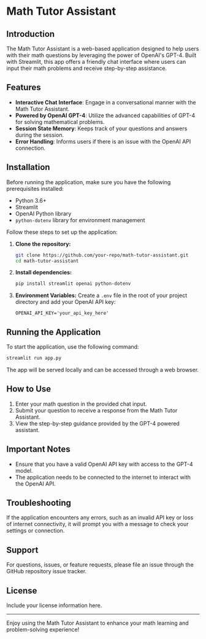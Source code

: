 
# Math Tutor Assistant

## Introduction
The Math Tutor Assistant is a web-based application designed to help users with their math questions by leveraging the power of OpenAI's GPT-4. Built with Streamlit, this app offers a friendly chat interface where users can input their math problems and receive step-by-step assistance.

## Features
- **Interactive Chat Interface**: Engage in a conversational manner with the Math Tutor Assistant.
- **Powered by OpenAI GPT-4**: Utilize the advanced capabilities of GPT-4 for solving mathematical problems.
- **Session State Memory**: Keeps track of your questions and answers during the session.
- **Error Handling**: Informs users if there is an issue with the OpenAI API connection.

## Installation

Before running the application, make sure you have the following prerequisites installed:

- Python 3.6+
- Streamlit
- OpenAI Python library
- `python-dotenv` library for environment management

Follow these steps to set up the application:

1. **Clone the repository:**
   ```sh
   git clone https://github.com/your-repo/math-tutor-assistant.git
   cd math-tutor-assistant
   ```

2. **Install dependencies:**
   ```sh
   pip install streamlit openai python-dotenv
   ```

3. **Environment Variables:**
   Create a `.env` file in the root of your project directory and add your OpenAI API key:
   ```plaintext
   OPENAI_API_KEY='your_api_key_here'
   ```

## Running the Application
To start the application, use the following command:
```sh
streamlit run app.py
```
The app will be served locally and can be accessed through a web browser.

## How to Use
1. Enter your math question in the provided chat input.
2. Submit your question to receive a response from the Math Tutor Assistant.
3. View the step-by-step guidance provided by the GPT-4 powered assistant.

## Important Notes
- Ensure that you have a valid OpenAI API key with access to the GPT-4 model.
- The application needs to be connected to the internet to interact with the OpenAI API.

## Troubleshooting
If the application encounters any errors, such as an invalid API key or loss of internet connectivity, it will prompt you with a message to check your settings or connection.

## Support
For questions, issues, or feature requests, please file an issue through the GitHub repository issue tracker.

## License
Include your license information here.

---

Enjoy using the Math Tutor Assistant to enhance your math learning and problem-solving experience!
